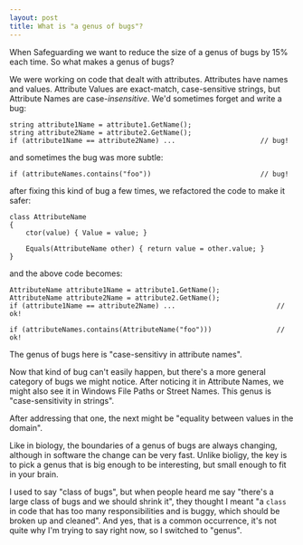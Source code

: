 ```yaml
---
layout: post
title: What is "a genus of bugs"?
---
```


When Safeguarding we want to reduce the size of a genus of bugs by 15% each time. So what makes a genus of bugs?

We were working on code that dealt with attributes. Attributes have names and values. Attribute Values are exact-match, case-sensitive strings, but Attribute Names are case-_insensitive_. We'd sometimes forget and write a bug:

```
string attribute1Name = attribute1.GetName();
string attribute2Name = attribute2.GetName();
if (attribute1Name == attribute2Name) ...                     // bug!
```

and sometimes the bug was more subtle:

```
if (attributeNames.contains("foo"))                           // bug!
```

after fixing this kind of bug a few times, we refactored the code to make it safer:

```
class AttributeName
{
    ctor(value) { Value = value; }
    
    Equals(AttributeName other) { return value = other.value; }
}
```

and the above code becomes:

```
AttributeName attribute1Name = attribute1.GetName();
AttributeName attribute2Name = attribute2.GetName();
if (attribute1Name == attribute2Name) ...                         // ok!

if (attributeNames.contains(AttributeName("foo")))                // ok!
```

The genus of bugs here is "case-sensitivy in attribute names".

Now that kind of bug can't easily happen, but there's a more general category of bugs we might notice. After noticing it in Attribute Names, we might also see it in Windows File Paths or Street Names. This genus is "case-sensitivity in strings". 

After addressing that one, the next might be "equality between values in the domain".

Like in biology, the boundaries of a genus of bugs are always changing, although in software the change can be very fast. Unlike bioligy, the key is to pick a genus that is big enough to be interesting, but small enough to fit in your brain.

I used to say "class of bugs", but when people heard me say "there's a large class of bugs and we should shrink it", they thought I meant "a `class` in code that has too many responsibilities and is buggy, which should be broken up and cleaned". And yes, that is a common occurrence, it's not quite why I'm trying to say right now, so I switched to "genus".

